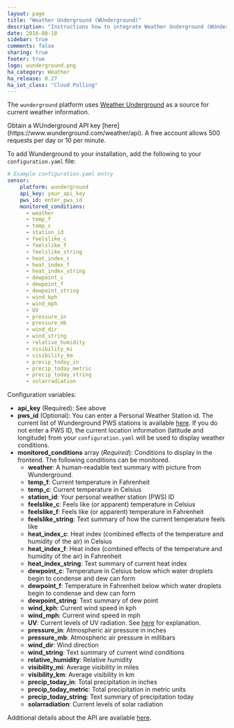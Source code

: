```yaml
---
layout: page
title: "Weather Underground (WUnderground)"
description: "Instructions how to integrate Weather Underground (WUnderground) Weather within Home Assistant."
date: 2016-08-18
sidebar: true
comments: false
sharing: true
footer: true
logo: wunderground.png
ha_category: Weather
ha_release: 0.27
ha_iot_class: "Cloud Polling"
---
```



The `wunderground` platform uses [Weather Underground](http://www.wunderground.com) as a source for current weather information. 

<p class='note warning'>
Obtain a WUnderground API key [here](https://www.wunderground.com/weather/api). A free account allows 500 requests per day or 10 per minute.
</p>

To add Wunderground to your installation, add the following to your `configuration.yaml` file:

```yaml
# Example configuration.yaml entry
sensor:
    platform: wunderground
    api_key: your_api_key
    pws_id: enter_pws_id
    monitored_conditions:
      - weather
      - temp_f
      - temp_c
      - station_id
      - feelslike_c
      - feelslike_f
      - feelslike_string
      - heat_index_c
      - heat_index_f
      - heat_index_string
      - dewpoint_c
      - dewpoint_f
      - dewpoint_string
      - wind_kph
      - wind_mph
      - UV
      - pressure_in
      - pressure_mb
      - wind_dir
      - wind_string
      - relative_humidity
      - visibility_mi
      - visibility_km
      - precip_today_in
      - precip_today_metric
      - precip_today_string
      - solarradiation

```

Configuration variables:
- **api_key** (Required): See above
- **pws_id** (Optional): You can enter a Personal Weather Station id. The current list of Wunderground PWS stations is available [here](https://www.wunderground.com/weatherstation/ListStations.asp). If you do not enter a PWS ID, the current location information (latitude and longitude) from your `configuration.yaml` will be used to display weather conditions. 
- **monitored_conditions** array (*Required*): Conditions to display in the frontend. The following conditions can be monitored.
  - **weather**: A human-readable text summary with picture from Wunderground.
  - **temp_f**: Current temperature in Fahrenheit
  - **temp_c**: Current temperature in Celsius
  - **station_id**: Your personal weather station (PWS) ID
  - **feelslike_c**: Feels like (or apparent) temperature in Celsius
  - **feelslike_f**: Feels like (or apparent) temperature in Fahrenheit
  - **feelslike_string**: Text summary of how the current temperature feels like
  - **heat_index_c**: Heat index (combined effects of the temperature and humidity of the air) in Celsius
  - **heat_index_f**: Heat index (combined effects of the temperature and humidity of the air) in Fahrenheit
  - **heat_index_string**: Text summary of current heat index
  - **dewpoint_c**: Temperature in Celsius below which water droplets begin to condense and dew can form
  - **dewpoint_f**: Temperature in Fahrenheit below which water droplets begin to condense and dew can form
  - **dewpoint_string**: Text summary of dew point
  - **wind_kph**: Current wind speed in kph
  - **wind_mph**: Current wind speed in mph
  - **UV**: Current levels of UV radiation. See [here](https://www.wunderground.com/resources/health/uvindex.asp) for explanation.
  - **pressure_in**: Atmospheric air pressure in inches
  - **pressure_mb**: Atmospheric air pressure in millibars
  - **wind_dir**: Wind direction
  - **wind_string**: Text summary of current wind conditions
  - **relative_humidity**: Relative humidity
  - **visibility_mi**: Average visibility in miles
  - **visibility_km**: Average visibility in km
  - **precip_today_in**: Total precipitation in inches
  - **precip_today_metric**: Total precipitation in metric units
  - **precip_today_string**: Text summary of precipitation today
  - **solarradiation**: Current levels of solar radiation

Additional details about the API are available [here](https://www.wunderground.com/weather/api/d/docs).


